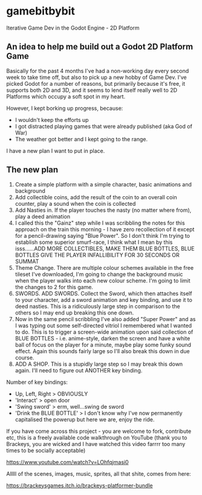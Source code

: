 # gamebitbybit
Iterative Game Dev in the Godot Engine - 2D Platform

## An idea to help me build out a Godot 2D Platform Game
Basically for the past 4 months I've had a non-working day every second week to take time off, but also to pick up a new hobby of Game Dev. I've picked Godot for a number of reasons, but primarily because it's free, it supports both 2D and 3D, and it seems to lend itself really well to 2D Platforms which occupy a soft spot in my heart.

However, I kept borking up progress, because:
- I wouldn't keep the efforts up
- I got distracted playing games that were already published (aka God of War)
- The weather got better and I kept going to the range.

I have a new plan I want to put in place.

## The new plan

1. Create a simple platform with a simple character, basic animations and background
2. Add collectible coins, add the result of the coin to an overall coin counter, play a sound when the coin is collected
3. Add Nasties in. If the player touches the nasty (no matter where from), play a deed animation
4. I called this the "Gainz" step while I was scribbling the notes for this approach on the train this morning - I have zero recollection of it except for a pencil-drawing saying "Blue Power". So I don't think I'm trying to establish some superior smurf-race, I think what I mean by this isss......ADD MORE COLLECTIBLES, MAKE THEM BLUE BOTTLES, BLUE BOTTLES GIVE THE PLAYER INFALLIBILITY FOR 30 SECONDS OR SUMMAT
5. Theme Change. There are multiple colour schemes available in the free tileset I've downloaded, I'm going to change the background music when the player walks into each new colour scheme. I'm going to limit the changes to 2 for this game.
6. SWORDS. ADD SWORDS. Collect the Sword, which then attaches itself to your character, add a sword animation and key binding, and use it to deed nasties. This is a ridiculously large step in comparison to the others so I may end up breaking this one down.
7. Now in the same pencil scribbling I've also added "Super Power" and as I was typing out some self-directed vitriol I remembered what I wanted to do. This is to trigger a screen-wide animation upon said collection of BLUE BOTTLES - i.e. anime-style, darken the screen and have a white ball of focus on the player for a minute, maybe play some funky sound effect. Again this sounds fairly large so I'll also break this down in due course.
8. ADD A SHOP. This is a stupidly large step so I may break this down again. I'll need to figure out ANOTHER key binding.

Number of key bindings:
- Up, Left, Right > OBVIOUSLY
- 'Interact' > open door
- 'Swing sword' > erm, well...swing de sword
- 'Drink the BLUE BOTTLE' > I don't know why I've now permanently capitalised the powerup but here we are, enjoy the ride.

If you have come across this project - you are welcome to fork, contribute etc, this is a freely available code walkthrough on YouTube (thank you to Brackeys, you are wicked and I have watched this video farrrr too many times to be socially acceptable)

https://www.youtube.com/watch?v=LOhfqjmasi0

Alllll of the scenes, images, music, sprites, all that shite, comes from here:

https://brackeysgames.itch.io/brackeys-platformer-bundle

